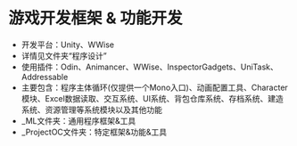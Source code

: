 # 游戏开发框架 & 功能开发
- 开发平台：Unity、WWise
- 详情见文件夹“程序设计”
- 使用插件：Odin、Animancer、WWise、InspectorGadgets、UniTask、Addressable
- 主要包含：程序主体循环(仅提供一个Mono入口)、动画配置工具、Character模块、Excel数据读取、交互系统、UI系统、背包仓库系统、存档系统、建造系统、资源管理等系统模块以及其他功能
- _ML文件夹：通用程序框架&工具
- _ProjectOC文件夹：特定框架&功能&工具